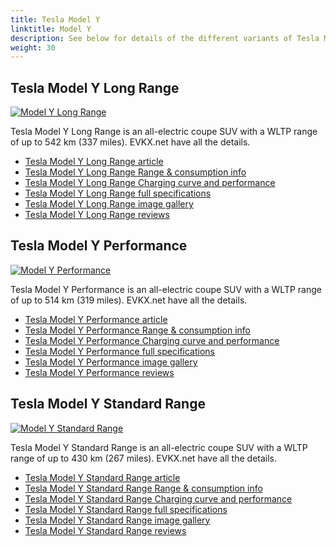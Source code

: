 ```yaml
---
title: Tesla Model Y
linktitle: Model Y
description: See below for details of the different variants of Tesla Model Y
weight: 30
---
```

## Tesla Model Y Long Range

[![Model Y Long Range](https://media.evkx.net/multimedia/models/tesla/model_y/model_y_long_range/main_1_st.jpg)](/models/tesla/model_y/model_y_long_range/)

Tesla Model Y Long Range is an all-electric coupe SUV with a WLTP range of up to 542 km (337 miles). EVKX.net have all the details. 

- [Tesla Model Y Long Range article](/models/tesla/model_y/model_y_long_range/)
- [Tesla Model Y Long Range Range & consumption info](/models/tesla/model_y/model_y_long_range//rangeandconsumption)
- [Tesla Model Y Long Range Charging curve and performance](/models/tesla/model_y/model_y_long_range//chargingcurve)
- [Tesla Model Y Long Range full specifications](/models/tesla/model_y/model_y_long_range//specifications)
- [Tesla Model Y Long Range image gallery](/models/tesla/model_y/model_y_long_range//gallery)
- [Tesla Model Y Long Range reviews](/models/tesla/model_y/model_y_long_range//reviews)

## Tesla Model Y Performance

[![Model Y Performance](https://media.evkx.net/multimedia/models/tesla/model_y/model_y_performance/main_1_st.jpg)](/models/tesla/model_y/model_y_performance/)

Tesla Model Y Performance is an all-electric coupe SUV with a WLTP range of up to 514 km (319 miles). EVKX.net have all the details. 

- [Tesla Model Y Performance article](/models/tesla/model_y/model_y_performance/)
- [Tesla Model Y Performance Range & consumption info](/models/tesla/model_y/model_y_performance//rangeandconsumption)
- [Tesla Model Y Performance Charging curve and performance](/models/tesla/model_y/model_y_performance//chargingcurve)
- [Tesla Model Y Performance full specifications](/models/tesla/model_y/model_y_performance//specifications)
- [Tesla Model Y Performance image gallery](/models/tesla/model_y/model_y_performance//gallery)
- [Tesla Model Y Performance reviews](/models/tesla/model_y/model_y_performance//reviews)

## Tesla Model Y Standard Range

[![Model Y Standard Range](https://media.evkx.net/multimedia/models/tesla/model_y/model_y_standard_range/main_1_st.jpg)](/models/tesla/model_y/model_y_standard_range/)

Tesla Model Y Standard Range is an all-electric coupe SUV with a WLTP range of up to 430 km (267 miles). EVKX.net have all the details. 

- [Tesla Model Y Standard Range article](/models/tesla/model_y/model_y_standard_range/)
- [Tesla Model Y Standard Range Range & consumption info](/models/tesla/model_y/model_y_standard_range//rangeandconsumption)
- [Tesla Model Y Standard Range Charging curve and performance](/models/tesla/model_y/model_y_standard_range//chargingcurve)
- [Tesla Model Y Standard Range full specifications](/models/tesla/model_y/model_y_standard_range//specifications)
- [Tesla Model Y Standard Range image gallery](/models/tesla/model_y/model_y_standard_range//gallery)
- [Tesla Model Y Standard Range reviews](/models/tesla/model_y/model_y_standard_range//reviews)

